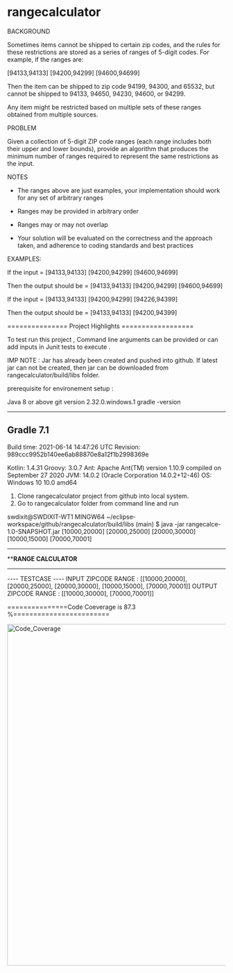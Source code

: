 # rangecalculator

BACKGROUND

Sometimes items cannot be shipped to certain zip codes, and the rules for these restrictions are stored as a series of ranges of 5-digit codes. For example, if the ranges are:

 

[94133,94133] [94200,94299] [94600,94699]

 

Then the item can be shipped to zip code 94199, 94300, and 65532, but cannot be shipped to 94133, 94650, 94230, 94600, or 94299.

 Any item might be restricted based on multiple sets of these ranges obtained from multiple sources.

PROBLEM

Given a collection of 5-digit ZIP code ranges (each range includes both their upper and lower bounds), provide an algorithm that produces the minimum number of ranges required to represent the same restrictions as the input.

 

NOTES

- The ranges above are just examples, your implementation should work for any set of arbitrary ranges

- Ranges may be provided in arbitrary order

- Ranges may or may not overlap

- Your solution will be evaluated on the correctness and the approach taken, and adherence to coding standards and best practices

 

EXAMPLES:

If the input = [94133,94133] [94200,94299] [94600,94699]

Then the output should be = [94133,94133] [94200,94299] [94600,94699]

 

If the input = [94133,94133] [94200,94299] [94226,94399]

Then the output should be = [94133,94133] [94200,94399]


=============== Project Highlights ==================

To test run this project , Command line arguments can be provided or can add inputs in Junit tests to execute .

IMP NOTE : Jar has already been created and pushed into github. If latest jar can not be created, then jar can be downloaded from rangecalculator/build/libs folder.

prerequisite for environement setup : 

Java 8 or above 
git version 2.32.0.windows.1
gradle -version

------------------------------------------------------------
Gradle 7.1
------------------------------------------------------------

Build time:   2021-06-14 14:47:26 UTC
Revision:     989ccc9952b140ee6ab88870e8a12f1b2998369e

Kotlin:       1.4.31
Groovy:       3.0.7
Ant:          Apache Ant(TM) version 1.10.9 compiled on September 27 2020
JVM:          14.0.2 (Oracle Corporation 14.0.2+12-46)
OS:           Windows 10 10.0 amd64


1. Clone rangecalculator project from github into local system.
2. Go to rangecalculator folder from command line and run 


swdixit@SWDIXIT-WT1 MINGW64 ~/eclipse-workspace/github/rangecalculator/build/libs (main)
$ java -jar rangecalce-1.0-SNAPSHOT.jar [10000,20000] [20000,25000] [20000,30000] [10000,15000] [70000,70001]


******************************
********RANGE CALCULATOR******
******************************

---- TESTCASE ----
INPUT ZIPCODE RANGE :
[[10000,20000], [20000,25000], [20000,30000], [10000,15000], [70000,70001]]
OUTPUT ZIPCODE RANGE :
[[10000,30000], [70000,70001]]



===============Code Coeverage is 87.3 %========================



<img width="788" alt="Code_Coverage" src="https://user-images.githubusercontent.com/43265292/124636464-90091480-de56-11eb-9809-7071cec939a8.PNG">

